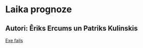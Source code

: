 # Laika prognoze
## Autori: Ēriks Ercums un Patriks Kulinskis
[Exe fails](https://drive.google.com/file/d/15ouYD5yw0_0OnDukoTHVZrQ4G8hjWhap/view?usp=sharing)

